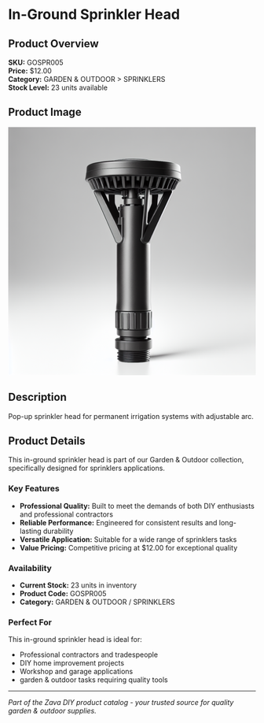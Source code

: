 # In-Ground Sprinkler Head

## Product Overview

**SKU:** GOSPR005  
**Price:** $12.00  
**Category:** GARDEN & OUTDOOR > SPRINKLERS  
**Stock Level:** 23 units available  

## Product Image

![In-Ground Sprinkler Head](https://raw.githubusercontent.com/microsoft/ai-tour-26-zava-diy-dataset-plus-mcp/refs/heads/main/images/garden_%26_outdoor_sprinklers_in_ground_sprinkler_head_20250620_214953.png)

## Description

Pop-up sprinkler head for permanent irrigation systems with adjustable arc.

## Product Details

This in-ground sprinkler head is part of our Garden & Outdoor collection, specifically designed for sprinklers applications. 

### Key Features

- **Professional Quality:** Built to meet the demands of both DIY enthusiasts and professional contractors
- **Reliable Performance:** Engineered for consistent results and long-lasting durability
- **Versatile Application:** Suitable for a wide range of sprinklers tasks
- **Value Pricing:** Competitive pricing at $12.00 for exceptional quality

### Availability

- **Current Stock:** 23 units in inventory
- **Product Code:** GOSPR005
- **Category:** GARDEN & OUTDOOR / SPRINKLERS

### Perfect For

This in-ground sprinkler head is ideal for:
- Professional contractors and tradespeople
- DIY home improvement projects  
- Workshop and garage applications
- garden & outdoor tasks requiring quality tools

---

*Part of the Zava DIY product catalog - your trusted source for quality garden & outdoor supplies.*
